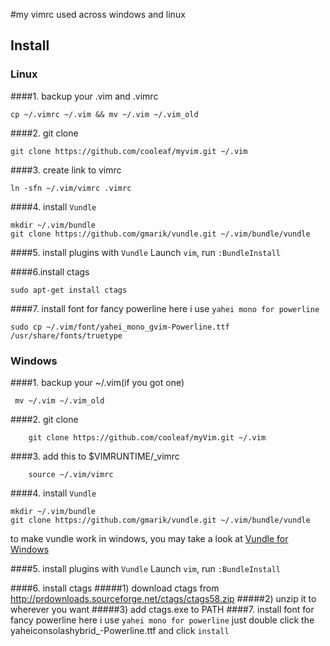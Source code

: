 #my vimrc used across windows and linux
## Install
### Linux
####1. backup your .vim and .vimrc
```
cp ~/.vimrc ~/.vim && mv ~/.vim ~/.vim_old
```
####2. git clone
```
git clone https://github.com/cooleaf/myvim.git ~/.vim
```
####3. create link to vimrc
```
ln -sfn ~/.vim/vimrc .vimrc
```
####4. install `Vundle`
```
mkdir ~/.vim/bundle
git clone https://github.com/gmarik/vundle.git ~/.vim/bundle/vundle
```
####5. install plugins with `Vundle`
Launch `vim`, run `:BundleInstall`

####6.install ctags
```
sudo apt-get install ctags
```
####7. install font for fancy powerline here i use `yahei mono for powerline` 
```
sudo cp ~/.vim/font/yahei_mono_gvim-Powerline.ttf /usr/share/fonts/truetype
```
### Windows
####1. backup your ~/.vim(if you got one)
```
 mv ~/.vim ~/.vim_old
```
####2. git clone
```
    git clone https://github.com/cooleaf/myVim.git ~/.vim
```
####3. add this to $VIMRUNTIME/_vimrc
```
    source ~/.vim/vimrc
```
####4. install `Vundle`
```
mkdir ~/.vim/bundle
git clone https://github.com/gmarik/vundle.git ~/.vim/bundle/vundle
```
to make vundle work in windows, you may take a look at [Vundle for Windows](https://github.com/gmarik/vundle/wiki/Vundle-for-Windows)

####5. install plugins with `Vundle`
Launch `vim`, run `:BundleInstall`

####6. install ctags
#####1) download ctags from http://prdownloads.sourceforge.net/ctags/ctags58.zip
#####2) unzip it to wherever you want
#####3) add ctags.exe to PATH
####7. install font for fancy powerline here i use `yahei mono for powerline`
just double click the yaheiconsolashybrid_-Powerline.ttf and click `install`

